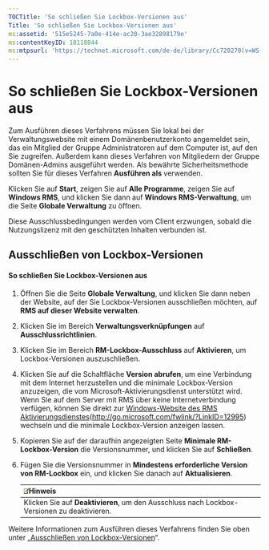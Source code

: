 ```yaml
---
TOCTitle: 'So schließen Sie Lockbox-Versionen aus'
Title: 'So schließen Sie Lockbox-Versionen aus'
ms:assetid: '515e5245-7a0e-414e-ac20-3ae32898179e'
ms:contentKeyID: 18118844
ms:mtpsurl: 'https://technet.microsoft.com/de-de/library/Cc720270(v=WS.10)'
---
```


So schließen Sie Lockbox-Versionen aus
======================================

Zum Ausführen dieses Verfahrens müssen Sie lokal bei der Verwaltungswebsite mit einem Domänenbenutzerkonto angemeldet sein, das ein Mitglied der Gruppe Administratoren auf dem Computer ist, auf den Sie zugreifen. Außerdem kann dieses Verfahren von Mitgliedern der Gruppe Domänen-Admins ausgeführt werden. Als bewährte Sicherheitsmethode sollten Sie für dieses Verfahren **Ausführen als** verwenden.

Klicken Sie auf **Start**, zeigen Sie auf **Alle Programme**, zeigen Sie auf **Windows RMS**, und klicken Sie dann auf **Windows RMS-Verwaltung**, um die Seite **Globale Verwaltung** zu öffnen.

Diese Ausschlussbedingungen werden vom Client erzwungen, sobald die Nutzungslizenz mit den geschützten Inhalten verbunden ist.

Ausschließen von Lockbox-Versionen
----------------------------------

#### So schließen Sie Lockbox-Versionen aus

1.  Öffnen Sie die Seite **Globale Verwaltung**, und klicken Sie dann neben der Website, auf der Sie Lockbox-Versionen ausschließen möchten, auf **RMS auf dieser Website verwalten**.

2.  Klicken Sie im Bereich **Verwaltungsverknüpfungen** auf **Ausschlussrichtlinien**.

3.  Klicken Sie im Bereich **RM-Lockbox-Ausschluss** auf **Aktivieren**, um Lockbox-Versionen auszuschließen.

4.  Klicken Sie auf die Schaltfläche **Version abrufen**, um eine Verbindung mit dem Internet herzustellen und die minimale Lockbox-Version anzuzeigen, die vom Microsoft-Aktivierungsdienst unterstützt wird. Wenn Sie auf dem Server mit RMS über keine Internetverbindung verfügen, können Sie direkt zur [Windows-Website des RMS Aktivierungsdienstes](http://go.microsoft.com/fwlink/?linkid=12995)(http://go.microsoft.com/fwlink/?LinkID=12995) wechseln und die minimale Lockbox-Version anzeigen lassen.

5.  Kopieren Sie auf der daraufhin angezeigten Seite **Minimale RM-Lockbox-Version** die Versionsnummer, und klicken Sie auf **Schließen**.

6.  Fügen Sie die Versionsnummer in **Mindestens erforderliche Version von RM-Lockbox** ein, und klicken Sie danach auf **Aktualisieren**.

    | ![](images/Cc720270.note(WS.10).gif)Hinweis                    |
    |---------------------------------------------------------------------------------------------|
    | Klicken Sie auf **Deaktivieren**, um den Ausschluss nach Lockbox-Versionen zu deaktivieren. |

Weitere Informationen zum Ausführen dieses Verfahrens finden Sie oben unter „[Ausschließen von Lockbox-Versionen](https://technet.microsoft.com/e287f026-aab2-43ab-93bc-48087da82f36)“.